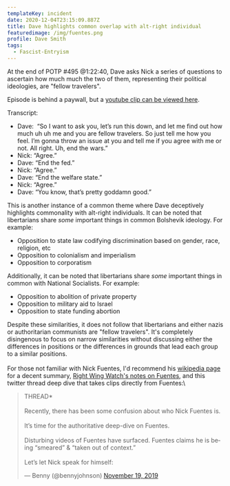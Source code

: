 ```yaml
---
templateKey: incident
date: 2020-12-04T23:15:09.887Z
title: Dave highlights common overlap with alt-right individual
featuredimage: /img/fuentes.png
profile: Dave Smith
tags:
  - Fascist-Entryism
---
```


At the end of POTP #495 @1:22:40, Dave asks Nick a series of questions to ascertain how much much the two of them, representing their political ideologies, are "fellow travelers".

Episode is behind a paywall, but a [youtube clip can be viewed here](https://youtu.be/FHc9YdRxLnk?t=1740).

Transcript:

- Dave:  “So I want to ask you, let’s run this down, and let me find out how much uh uh me and you are fellow travelers. So just tell me how you feel. I’m gonna throw an issue at you and tell me if you agree with me or not. All right. Uh, end the wars.”
- Nick: “Agree.”
- Dave: “End the fed.”
- Nick: “Agree.”
- Dave: “End the welfare state.”
- Nick: “Agree.”
- Dave: “You know, that’s pretty goddamn good.”

This is another instance of a common theme where Dave deceptively highlights commonality with alt-right individuals. It can be noted that libertarians share _some_ important things in common Bolshevik ideology. For example:

- Opposition to state law codifying discrimination based on gender, race, religion, etc
- Opposition to colonialism and imperialism
- Opposition to corporatism

Additionally, it can be noted that libertarians share _some_ important things in common with National Socialists. For example:

- Opposition to abolition of private property
- Opposition to military aid to Israel
- Opposition to state funding abortion

Despite these similarities, it does not follow that libertarians and either nazis or authoritarian communists are "fellow travelers". It's completely disingenous to focus on narrow similarities without discussing either the differences in positions or the differences in grounds that lead each group to a similar positions.\
\
For those not familiar with Nick Fuentes, I'd recommend his [wikipedia page](https://en.wikipedia.org/wiki/Nick_Fuentes) for a decent summary, [Right Wing Watch's notes on Fuentes](https://www.rightwingwatch.org/people/nick-fuentes/), and this twitter thread deep dive that takes clips directly from Fuentes:\

<blockquote class="twitter-tweet"><p lang="en" dir="ltr">THREAD* <br><br>Recently, there has been some confusion about who Nick Fuentes is.<br><br>It’s time for the authoritative deep-dive on Fuentes.<br><br>Disturbing videos of Fuentes have surfaced. Fuentes claims he is being “smeared” &amp; “taken out of context.”<br><br>Let’s let Nick speak for himself:</p>&mdash; Benny (@bennyjohnson) <a href="https://twitter.com/bennyjohnson/status/1196604409607794688?ref_src=twsrc%5Etfw">November 19, 2019</a></blockquote>
